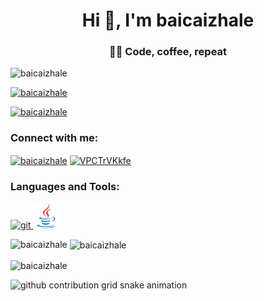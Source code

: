 <h1 align="center">Hi 👋, I'm baicaizhale</h1>
<h3 align="center">👨‍💻 Code, coffee, repeat</h3>

<p align="left"> <img src="https://komarev.com/ghpvc/?username=baicaizhale&label=Profile%20views&color=0e75b6&style=flat" alt="baicaizhale" /> </p>

<p align="left"> <a href="https://github.com/ryo-ma/github-profile-trophy"><img src="https://github-profile-trophy.vercel.app/?username=baicaizhale" alt="baicaizhale" /></a> </p>

<p align="left"> <a href="https://twitter.com/baicaizhale" target="blank"><img src="https://img.shields.io/twitter/follow/baicaizhale?logo=twitter&style=for-the-badge" alt="baicaizhale" /></a> </p>

<h3 align="left">Connect with me:</h3>
<p align="left">
<a href="https://twitter.com/baicaizhale" target="blank"><img align="center" src="https://raw.githubusercontent.com/rahuldkjain/github-profile-readme-generator/master/src/images/icons/Social/twitter.svg" alt="baicaizhale" height="30" width="40" /></a>
<a href="https://discord.gg/VPCTrVKkfe" target="blank"><img align="center" src="https://raw.githubusercontent.com/rahuldkjain/github-profile-readme-generator/master/src/images/icons/Social/discord.svg" alt="VPCTrVKkfe" height="30" width="40" /></a>
</p>

<h3 align="left">Languages and Tools:</h3>
<p align="left"> <a href="https://git-scm.com/" target="_blank" rel="noreferrer"> <img src="https://www.vectorlogo.zone/logos/git-scm/git-scm-icon.svg" alt="git" width="40" height="40"/> </a> <a href="https://www.java.com" target="_blank" rel="noreferrer"> <img src="https://raw.githubusercontent.com/devicons/devicon/master/icons/java/java-original.svg" alt="java" width="40" height="40"/> </a> </p>

<p><img align="left" src="https://github-readme-stats.vercel.app/api/top-langs?username=baicaizhale&show_icons=true&locale=en&layout=compact" alt="baicaizhale" /></p>

<p>&nbsp;<img align="center" src="https://github-readme-stats.vercel.app/api?username=baicaizhale&show_icons=true&locale=en" alt="baicaizhale" /></p>

<p><img align="center" src="https://github-readme-streak-stats.herokuapp.com/?user=baicaizhale&" alt="baicaizhale" /></p>

<picture>
  <source media="(prefers-color-scheme: dark)" srcset="https://raw.githubusercontent.com/baicaizhale/baicaizhale/output/github-contribution-grid-snake-dark.svg">
  <source media="(prefers-color-scheme: light)" srcset="https://raw.githubusercontent.com/baicaizhale/baicaizhale/output/github-contribution-grid-snake.svg">
  <img alt="github contribution grid snake animation" src="https://raw.githubusercontent.com/baicaizhale/baicaizhale/output/github-contribution-grid-snake.svg">
</picture>